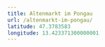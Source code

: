 ```yaml
---
title: Altenmarkt im Pongau
url: /altenmarkt-im-pongau/
latitude: 47.3783583
longitude: 13.423371300000001
---
```


